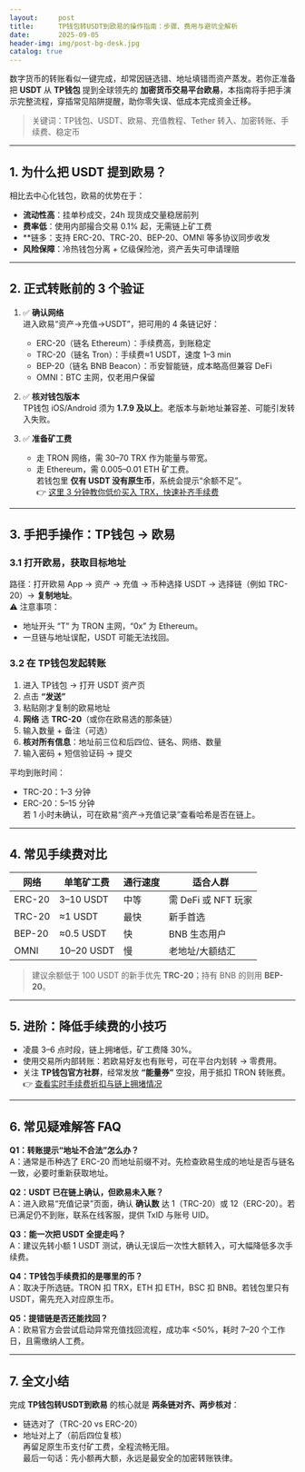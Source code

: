 ```yaml
---
layout:     post
title:      TP钱包转USDT到欧易的操作指南：步骤、费用与避坑全解析
date:       2025-09-05
header-img: img/post-bg-desk.jpg
catalog: true
---
```


数字货币的转账看似一键完成，却常因链选错、地址填错而资产蒸发。若你正准备把 **USDT** 从 **TP钱包** 提到全球领先的 **加密货币交易平台欧易**，本指南将手把手演示完整流程，穿插常见陷阱提醒，助你零失误、低成本完成资金迁移。

> 关键词：TP钱包、USDT、欧易、充值教程、Tether 转入、加密转账、手续费、稳定币

---

## 1. 为什么把 USDT 提到欧易？
相比去中心化钱包，欧易的优势在于：
- **流动性高**：挂单秒成交，24h 现货成交量稳居前列  
- **费率低**：使用内部撮合交易 0.1% 起，无需链上矿工费  
- **链多：支持 ERC-20、TRC-20、BEP-20、OMNI 等多协议同步收发  
- **风险保障**：冷热钱包分离 + 亿级保险池，资产丢失可申请理赔  

---

## 2. 正式转账前的 3 个验证  
1. ✅ **确认网络**  
   进入欧易“资产->充值->USDT”，把可用的 4 条链记好：  
   - ERC-20（链名 Ethereum）：手续费高，到账稳定  
   - TRC-20（链名 Tron）：手续费≈1 USDT，速度 1–3 min  
   - BEP-20（链名 BNB Beacon）：币安智能链，成本略高但兼容 DeFi  
   - OMNI：BTC 主网，仅老用户保留  

2. ✅ **核对钱包版本**  
   TP钱包 iOS/Android 须为 **1.7.9 及以上**。老版本与新地址兼容差、可能引发转入失败。  

3. ✅ **准备矿工费**  
   - 走 TRON 网络，需 30–70 TRX 作为能量与带宽。  
   - 走 Ethereum，需 0.005–0.01 ETH 矿工费。  
   若钱包里 **仅有 USDT 没有原生币**，系统会提示“余额不足”。  
👉 [这里 3 分钟教你低价买入 TRX，快速补齐手续费](https://okxdog.com/)  

---

## 3. 手把手操作：TP钱包 → 欧易

### 3.1 打开欧易，获取目标地址  
路径：打开欧易 App → 资产 → 充值 → 币种选择 USDT → 选择链（例如 TRC-20）→ **复制地址**。  
⚠️ 注意事项：  
- 地址开头 “T” 为 TRON 主网，“0x” 为 Ethereum。  
- 一旦链与地址误配，USDT 可能无法找回。  

### 3.2 在 TP钱包发起转账  
1. 进入 TP钱包 → 打开 USDT 资产页  
2. 点击 **“发送”**  
3. 粘贴刚才复制的欧易地址  
4. **网络** 选 **TRC-20**（或你在欧易选的那条链）  
5. 输入数量 + 备注（可选）  
6. **核对所有信息**：地址前三位和后四位、链名、网络、数量  
7. 输入密码 + 短信验证码 → 提交  

平均到账时间：  
- TRC-20：1–3 分钟  
- ERC-20：5–15 分钟  
若 1 小时未确认，可在欧易“资产->充值记录”查看哈希是否在链上。  

---

## 4. 常见手续费对比  
| 网络 | 单笔矿工费 | 通行速度 | 适合人群 |
|---|---|---|---|
| ERC-20 | 3–10 USDT | 中等 | 需 DeFi 或 NFT 玩家 |
| TRC-20 | ≈1 USDT | 最快 | 新手首选 |
| BEP-20 | ≈0.5 USDT | 快 | BNB 生态用户 |
| OMNI | 10–20 USDT | 慢 | 老地址/大额结汇 |

> 建议余额低于 100 USDT 的新手优先 **TRC-20**；持有 BNB 的则用 **BEP-20**。  

---

## 5. 进阶：降低手续费的小技巧  
- 凌晨 3–6 点时段，链上拥堵低，矿工费降 30%。  
- 使用交易所内部转账：若欧易好友也有账号，可在平台内划转 → 零费用。  
- 关注 **TP钱包官方社群**，经常发放 **“能量券”** 空投，用于抵扣 TRON 转账费。  
👉 [查看实时手续费折扣与链上拥堵情况](https://okxdog.com/)  

---

## 6. 常见疑难解答 FAQ

**Q1：转账提示“地址不合法”怎么办？**  
A：通常是币种选了 ERC-20 而地址前缀不对。先检查欧易生成的地址是否与链名一致，必要时重新获取地址。  

**Q2：USDT 已在链上确认，但欧易未入账？**  
A：进入欧易“充值记录”页面，确认 **确认数** 达 1（TRC-20）或 12（ERC-20）。若已满足仍不到账，联系在线客服，提供 TxID 与账号 UID。  

**Q3：能一次把 USDT 全提走吗？**  
A：建议先转小额 1 USDT 测试，确认无误后一次性大额转入，可大幅降低多次手续费。  

**Q4：TP钱包手续费扣的是哪里的币？**  
A：取决于所选链。TRON 扣 TRX，ETH 扣 ETH，BSC 扣 BNB。若钱包里只有 USDT，需先充入对应原生币。  

**Q5：提错链是否还能找回？**  
A：欧易官方会尝试启动异常充值找回流程，成功率 <50%，耗时 7–20 个工作日，且需缴纳人工费。  

---

## 7. 全文小结  
完成 **TP钱包转USDT到欧易** 的核心就是 **两条链对齐、两步核对**：  
- 链选对了（TRC-20 vs ERC-20）  
- 地址对上了（前后四位复核）  
再留足原生币支付矿工费，全程流畅无阻。  
最后一句话：先小额再大额，永远是最安全的加密转账铁律。